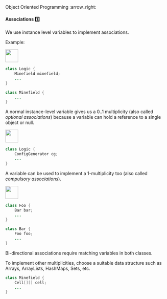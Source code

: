 <link rel="stylesheet" href="{{baseUrl}}/css/textbook.css">

<div class="website-content">

<div id="path">Object Oriented Programming :arrow_right:</div>

<div id="title">

#### Associations :one:

</div>

<div id="body">

<dynamic-panel src="../../oopDesign/associations/basic/embed.md" header="OOP: Associations: Basic" is-open></dynamic-panel>
<dynamic-panel src="../../oopDesign/associations/multiplicity/embed.md" header="OOP: Associations: Multiplicity" is-open></dynamic-panel>
<dynamic-panel src="../../oopDesign/associations/navigability/embed.md" header="OOP: Associations: Navigability" is-open></dynamic-panel>

<p/>

We use instance level variables to implement associations.

<tip-box>

Example:

<img src="{{baseUrl}}/oopImplementation/associations/images/logicMinefield.png" height="40" />
<p/>

```java
class Logic {
    Minefield minefield;
    ...
}
```

```java
class Minefield {
    ...
}
```

A normal instance-level variable gives us a 0..1 multiplicity (also called _optional associations_) because a variable can hold a reference to a single object or null.

<img src="{{baseUrl}}/oopImplementation/associations/images/logicConfigGenerator.png" height="40" />
<p/>

```java
class Logic {
    ConfigGenerator cg;
    ...
}
```

A variable can be used to implement a 1-multiplicity too (also called _compulsory associations_).

<img src="{{baseUrl}}/oopImplementation/associations/images/fooBar.png" height="40" />
<p/>

```java
class Foo {
    Bar bar;
    ...
}
```

```java
class Bar {
    Foo foo;
    ...
}
```

Bi-directional associations require matching variables in both classes.

To implement other multiplicities, choose a suitable data structure such as Arrays, ArrayLists, HashMaps, Sets, etc.

```java
class Minefield {
    Cell[][] cell;
    ...
}
```

</tip-box>

</div>

<div id="extras">
<div>

</div>
